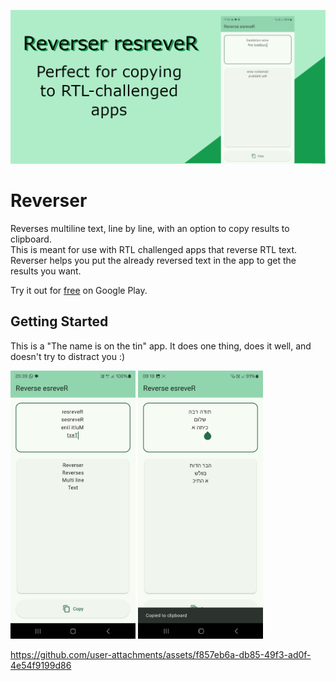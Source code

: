 ![Reverser feature graphic](reverse-feature-graphic.png)

# Reverser

Reverses multiline text, line by line, with an option to copy results to clipboard.   
This is meant for use with RTL challenged apps that reverse RTL text. Reverser
helps you put the already reversed text in the app to get the results you want.

Try it out for [free](https://play.google.com/store/apps/details?id=com.honeystone.reverser) on Google Play.


## Getting Started

This is a "The name is on the tin" app. It does one thing, does it well, and doesn't try to distract you :)

<img src="https://github.com/danielle-h/reverser/blob/main/reverser%20screenshot%20english%20text.jpg" width="200"> <img src="https://github.com/danielle-h/reverser/blob/main/screenshot%20reverse%201.jpg" width="200">

https://github.com/user-attachments/assets/f857eb6a-db85-49f3-ad0f-4e54f9199d86

